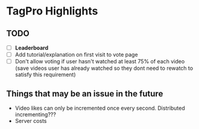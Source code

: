 # TagPro Highlights

## TODO

- [ ] **Leaderboard**
- [ ] Add tutorial/explanation on first visit to vote page
- [ ] Don't allow voting if user hasn't watched at least 75% of each video (save videos user has already watched so they dont need to rewatch to satisfy this requirement)

## Things that may be an issue in the future

* Video likes can only be incremented once every second. Distributed incrementing???
* Server costs

